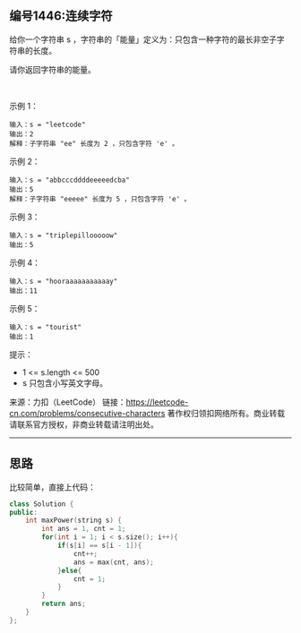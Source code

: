 ## 编号1446:连续字符

给你一个字符串 s ，字符串的「能量」定义为：只包含一种字符的最长非空子字符串的长度。

请你返回字符串的能量。

 

示例 1：
```
输入：s = "leetcode"
输出：2
解释：子字符串 "ee" 长度为 2 ，只包含字符 'e' 。
```
示例 2：
```
输入：s = "abbcccddddeeeeedcba"
输出：5
解释：子字符串 "eeeee" 长度为 5 ，只包含字符 'e' 。
```
示例 3：
```
输入：s = "triplepillooooow"
输出：5
```
示例 4：
```
输入：s = "hooraaaaaaaaaaay"
输出：11
```
示例 5：
```
输入：s = "tourist"
输出：1 
```
提示：

* 1 <= s.length <= 500
* s 只包含小写英文字母。


来源：力扣（LeetCode）
链接：https://leetcode-cn.com/problems/consecutive-characters
著作权归领扣网络所有。商业转载请联系官方授权，非商业转载请注明出处。

---
## 思路

比较简单，直接上代码：
```c++
class Solution {
public:
    int maxPower(string s) {
        int ans = 1, cnt = 1;
        for(int i = 1; i < s.size(); i++){
            if(s[i] == s[i - 1]){
                cnt++;
                ans = max(cnt, ans);
            }else{
                cnt = 1;
            }
        }
        return ans;
    }
};
```